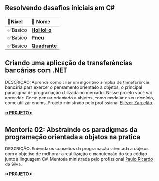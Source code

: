 ## Resolvendo desafios iniciais em C#

| 📌**Nível** | 📌 **Nome** | 
| :--- |  :--- | 
| ✅Básico | [**HoHoHo**](https://github.com/KalebeSantana/NewTalents-3.NET/blob/main/DesafiosDeCodigo/HoHoHo/Program.cs) |
| ✅Básico | [**Pneu**](https://github.com/KalebeSantana/NewTalents-3.NET/blob/main/DesafiosDeCodigo/Pneu/Program.cs) |
| ✅Básico | [**Quadrante**](https://github.com/KalebeSantana/NewTalents-3.NET/blob/main/DesafiosDeCodigo/Quadrante/Program.cs) |

## Criando uma aplicação de transferências bancárias com .NET
DESCRIÇÃO: Aprenda como criar um algoritmo simples de transferência bancária para exercer o pensamento orientado a objetos, o principal paradigma de programação utilizada no mercado. Nesse projeto você vai aprender: Como pensar orientado a objetos, como modelar o seu domínio, como utilizar enums. Projeto ministrado pelo profissional [
Eliézer Zarpelão](https://www.linkedin.com/in/eliezerzarpelao/).

[⏩**PROJETO**⏪](https://github.com/KalebeSantana/APP-TRANSFERENCIA-BANCARIA)

## Mentoria 02: Abstraindo os paradigmas da programação orientada a objetos na prática
DESCRIÇÃO: Entenda os conceitos da programação orientada a objetos com o objetivo de melhorar a reutilização e manutenção do seu código junto à linguagem C#. Mentoria ministrada pelo profissional [Paulo Ricardo da Silva](https://www.linkedin.com/in/paulo-ricardo-da-silva-654a2944/).

[⏩**PROJETO**⏪](https://github.com/KalebeSantana/NewTalents-3.NET/tree/main/EverisStore)


